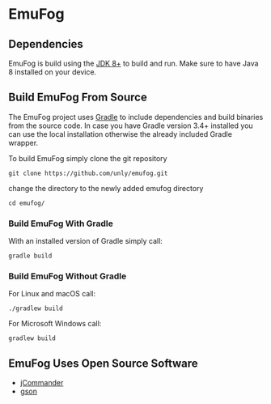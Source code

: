 # EmuFog

## Dependencies

EmuFog is build using the [JDK 8+](http://www.oracle.com/technetwork/java/javase/downloads/jdk8-downloads-2133151.html) to build and run.
Make sure to have Java 8 installed on your device.

## Build EmuFog From Source

The EmuFog project uses [Gradle](https://gradle.org/) to include dependencies and build binaries from the source code.
In case you have Gradle version 3.4+ installed you can use the local installation otherwise the already included Gradle wrapper.

To build EmuFog simply clone the git repository

    git clone https://github.com/unly/emufog.git
    
change the directory to the newly added emufog directory

    cd emufog/

### Build EmuFog With Gradle

With an installed version of Gradle simply call:

    gradle build
    
### Build EmuFog Without Gradle

For Linux and macOS call:
    
    ./gradlew build
    
For Microsoft Windows call: 

    gradlew build

## EmuFog Uses Open Source Software

* [jCommander](http://jcommander.org/)
* [gson](https://github.com/google/gson)